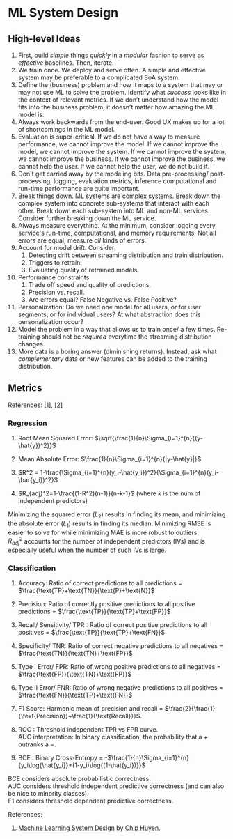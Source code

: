 # ML System Design

## High-level Ideas
1. First, build _simple_ things _quickly_ in a _modular_ fashion to serve as _effective_ baselines. Then, iterate.
2. We train once. We deploy and serve often. A simple and effective system may be preferable to a complicated SoA system.
3. Define the (business) problem and how it maps to a system that may or may not use ML to solve the problem. Identify what *success* looks like in the context of relevant metrics. If we don’t understand how the model fits into the business problem, it doesn’t matter how amazing the ML model is.
4. Always work backwards from the end-user. Good UX makes up for a lot of shortcomings in the ML model.
5. Evaluation is super-critical. If we do not have a way to measure performance, we cannot improve the model. If we cannot improve the model, we cannot improve the system. If we cannot improve the system, we cannot improve the business. If we cannot improve the business, we cannot help the user. If we cannot help the user, we do not build it.
6. Don't get carried away by the modeling bits. Data pre-processing/ post-processing, logging, evaluation metrics, inference computational and run-time performance are quite important.    
7. Break things down. ML systems are complex systems. Break down the complex system into concrete sub-systems that interact with each other. Break down each sub-system into ML and non-ML services. Consider further breaking down the ML service.
8. Always measure everything. At the minimum, consider logging every service's run-time, computational, and memory requirements. Not all errors are equal; measure *all* kinds of errors.
9. Account for model drift. Consider:
   1. Detecting drift between streaming distribution and train distribution.
   2. Triggers to retrain.
   3. Evaluating quality of retrained models.
10. Performance constraints
    1.  Trade off speed and quality of predictions.
    2.  Precision vs. recall.
    3.  Are errors equal? False Negative vs. False Positive?
11. Personalization: Do we need one model for all users, or for user segments, or for individual users? At what abstraction does this personalization occur?
12. Model the problem in a way that allows us to train once/ a few times. Re-training should not be _required_ everytime the streaming distribution changes.
13. More data is a boring answer (diminishing returns). Instead, ask what _complementary_ data or new features can be added to the training distribution.

## Metrics
References: [[1]](https://medium.com/usf-msds/choosing-the-right-metric-for-machine-learning-models-part-1-a99d7d7414e4), [[2]](https://medium.com/usf-msds/choosing-the-right-metric-for-evaluating-machine-learning-models-part-2-86d5649a5428)

### Regression

1. Root Mean Squared Error: $\sqrt{\frac{1}{n}\Sigma_{i=1}^{n}{(y-\hat{y})^2}}$

2. Mean Absolute Error: $\frac{1}{n}\Sigma_{i=1}^{n}{|y-\hat{y}|}$

3. $R^2 =  1-\frac{\Sigma_{i=1}^{n}(y_i-\hat{y_i})^2}{\Sigma_{i=1}^{n}(y_i-\bar{y_i})^2}$
   
4. $R_{adj}^2=1-\frac{(1-R^2)(n-1)}{n-k-1}$ (where $k$ is the num of independent predictors)

Minimizing the squared error ($L_2$) results in finding its mean, and minimizing the absolute error ($L_1$) results in finding its median. Minimizing RMSE is easier to solve for while minimizing MAE is more robust to outliers.    
$R_{adj}^2$ accounts for the number of independent predictors (IVs) and is especially useful when the number of such IVs is large.    

### Classification

1. Accuracy: Ratio of correct predictions to all predictions = $\frac{\text{TP}+\text{TN}}{\text{P}+\text{N}}$

3. Precision: Ratio of correctly positive predictions to all positive predictions = $\frac{\text{TP}}{\text{TP}+\text{FP}}$

4. Recall/ Sensitivity/ TPR : Ratio of correct positive predictions to all positives = $\frac{\text{TP}}{\text{TP}+\text{FN}}$

5. Specificity/ TNR: Ratio of correct negative predictions to all negatives = $\frac{\text{TN}}{\text{TN}+\text{FP}}$

6. Type I Error/ FPR: Ratio of wrong positive predictions to all negatives = $\frac{\text{FP}}{\text{TN}+\text{FP}}$

7. Type II Error/ FNR: Ratio of wrong negative predictions to all positives = $\frac{\text{FN}}{\text{TP}+\text{FN}}$

8. F1 Score: Harmonic mean of precision and recall = $\frac{2}{\frac{1}{\text{Precision}}+\frac{1}{\text{Recall}}}$.

9. ROC : Threshold independent TPR vs FPR curve.    
AUC interpretation: In binary classification, the probability that a $+$ outranks a $-$.

10. BCE : Binary Cross-Entropy = -$\frac{1}{n}\Sigma_{i=1}^{n}{y_i\log{\hat{y_i}}+(1-y_i)\log{(1-\hat{y_i})}}$

BCE considers absolute probabilistic correctness.    
AUC considers threshold independent predictive correctness (and can also be nice to minority classes).    
F1 considers threshold dependent predictive correctness.


References:
1. [Machine Learning System Design](https://huyenchip.com/machine-learning-systems-design/toc.html) by [Chip Huyen](https://huyenchip.com).